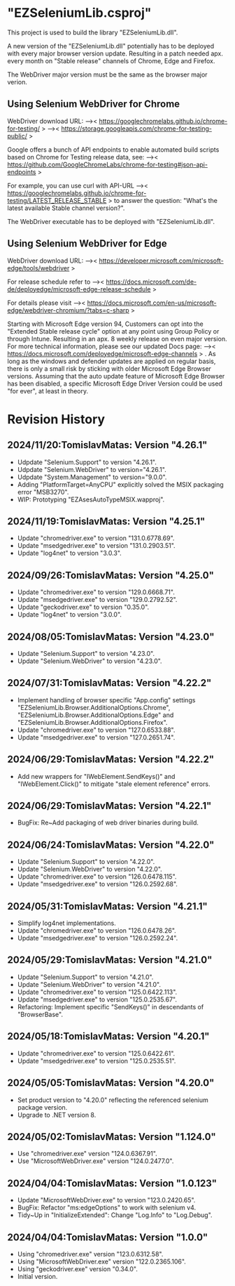 # "EZSeleniumLib.csproj"
This project is used to build the library "EZSeleniumLib.dll".

A new version of the "EZSeleniumLib.dll" potentially has to 
be deployed with every major browser version update.
Resulting in a patch needed apx. every month on "Stable release" 
channels of Chrome, Edge and Firefox.

The WebDriver major version must be the same as the browser major verion.

## Using Selenium WebDriver for Chrome
WebDriver download URL:
-->< https://googlechromelabs.github.io/chrome-for-testing/ >
-->< https://storage.googleapis.com/chrome-for-testing-public/ >

Google offers a bunch of API endpoints to enable automated build 
scripts based on Chrome for Testing release data, see:
-->< https://github.com/GoogleChromeLabs/chrome-for-testing#json-api-endpoints >

For example, you can use curl with API-URL
-->< https://googlechromelabs.github.io/chrome-for-testing/LATEST_RELEASE_STABLE > 
to answer the question: "What's the latest available Stable channel version?". 

The WebDriver executable has to be deployed with "EZSeleniumLib.dll".

## Using Selenium WebDriver for Edge 
WebDriver download URL:
-->< https://developer.microsoft.com/microsoft-edge/tools/webdriver >

For release schedule refer to
-->< https://docs.microsoft.com/de-de/deployedge/microsoft-edge-release-schedule >

For details please visit
-->< https://docs.microsoft.com/en-us/microsoft-edge/webdriver-chromium/?tabs=c-sharp >

Starting with Microsoft Edge version 94, Customers can opt into the 
"Extended Stable release cycle" option at any point using Group Policy
or through Intune. Resulting in an apx. 8 weekly release on even major version.
For more technical information, please see our updated Docs page: 
-->< https://docs.microsoft.com/deployedge/microsoft-edge-channels > .
As long as the windows and defender updates are applied on regular basis,
there is only a small risk by sticking with older Microsoft Edge Browser versions.
Assuming that the auto update feature of Microsoft Edge Browser has been disabled,
a specific Microsoft Edge Driver Version could be used "for ever", at least in theory.

# Revision History
## 2024/11/20:TomislavMatas: Version "4.26.1"
* Udpdate "Selenium.Support" to version "4.26.1".
* Udpdate "Selenium.WebDriver" to version="4.26.1".
* Udpdate "System.Management" to version="9.0.0".
* Adding "PlatformTarget=AnyCPU" explicitly solved the MSIX
  packaging error "MSB3270".
* WIP: Prototyping "EZAsesAutoTypeMSIX.wapproj".

## 2024/11/19:TomislavMatas: Version "4.25.1"
* Update "chromedriver.exe" to version "131.0.6778.69".
* Update "msedgedriver.exe" to version "131.0.2903.51".
* Update "log4net" to version "3.0.3".

## 2024/09/26:TomislavMatas: Version "4.25.0"
* Update "chromedriver.exe" to version "129.0.6668.71".
* Update "msedgedriver.exe" to version "129.0.2792.52".
* Update "geckodriver.exe"  to version "0.35.0".
* Update "log4net" to version "3.0.0".

## 2024/08/05:TomislavMatas: Version "4.23.0"
* Update "Selenium.Support" to version "4.23.0".
* Update "Selenium.WebDriver" to version "4.23.0".

## 2024/07/31:TomislavMatas: Version "4.22.2"
* Implement handling of browser specific "App.config" settings
  "EZSeleniumLib.Browser.AdditionalOptions.Chrome",
  "EZSeleniumLib.Browser.AdditionalOptions.Edge" and
  "EZSeleniumLib.Browser.AdditionalOptions.Firefox".
* Update "chromedriver.exe" to version "127.0.6533.88".
* Update "msedgedriver.exe" to version "127.0.2651.74".

## 2024/06/29:TomislavMatas: Version "4.22.2"
* Add new wrappers for "IWebElement.SendKeys()" and "IWebElement.Click()"
  to mitigate "stale element reference" errors.

## 2024/06/29:TomislavMatas: Version "4.22.1"
* BugFix: Re~Add packaging of web driver binaries during build.

## 2024/06/24:TomislavMatas: Version "4.22.0"
* Update "Selenium.Support" to version "4.22.0".
* Update "Selenium.WebDriver" to version "4.22.0".
* Update "chromedriver.exe" to version "126.0.6478.115".
* Update "msedgedriver.exe" to version "126.0.2592.68".

## 2024/05/31:TomislavMatas: Version "4.21.1"
* Simplify log4net implementations.
* Update "chromedriver.exe" to version "126.0.6478.26".
* Update "msedgedriver.exe" to version "126.0.2592.24".

## 2024/05/29:TomislavMatas: Version "4.21.0"
* Update "Selenium.Support" to version "4.21.0".
* Update "Selenium.WebDriver" to version "4.21.0".
* Update "chromedriver.exe" to version "125.0.6422.113".
* Update "msedgedriver.exe" to version "125.0.2535.67".
* Refactoring: Implement specific "SendKeys()" in descendants of "BrowserBase". 

## 2024/05/18:TomislavMatas: Version "4.20.1"
* Update "chromedriver.exe" to version "125.0.6422.61".
* Update "msedgedriver.exe" to version "125.0.2535.51".

## 2024/05/05:TomislavMatas: Version "4.20.0"
* Set product version to "4.20.0" reflecting the referenced selenium package version.
* Upgrade to .NET version 8.

## 2024/05/02:TomislavMatas: Version "1.124.0"
* Use "chromedriver.exe" version "124.0.6367.91".
* Use "MicrosoftWebDriver.exe" version "124.0.2477.0".

## 2024/04/04:TomislavMatas: Version "1.0.123"
* Update "MicrosoftWebDriver.exe" to version "123.0.2420.65".
* BugFix: Refactor "ms:edgeOptions" to work with selenium v4.
* Tidy~Up in "InitializeExtended": Change "Log.Info" to "Log.Debug".

## 2024/04/04:TomislavMatas: Version "1.0.0"
* Using "chromedriver.exe" version "123.0.6312.58".
* Using "MicrosoftWebDriver.exe" version "122.0.2365.106".
* Using "geckodriver.exe" version "0.34.0".
* Initial version.
